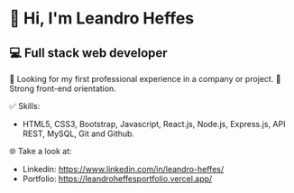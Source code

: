 # 👋 Hi, I'm Leandro Heffes
## 💻 Full stack web developer

🔭 Looking for my first professional experience in a company or project.
💪 Strong front-end orientation.

✅ Skills:
- HTML5, CSS3, Bootstrap, Javascript, React.js, Node.js, Express.js, API REST, MySQL, Git and Github.

🌐 Take a look at:
- Linkedin: https://www.linkedin.com/in/leandro-heffes/
- Portfolio: https://leandroheffesportfolio.vercel.app/
